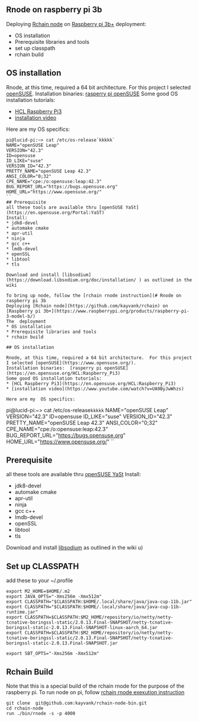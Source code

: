 Rnode on raspberry pi 3b
-----
Deploying [Rchain node](https://github.com/kayvank/rchain) on [Raspberry pi 3b+](https://www.raspberrypi.org/products/raspberry-pi-3-model-b/)
deployment:
* OS installation
* Prerequisite libraries and tools
* set up classpath
* rchain build

## OS installation
Rnode, at this time, required a 64 bit architecture.  For this project I selected [openSUSE](https://www.opensuse.org/). 
Installation binaries:  [rasperry pi openSUSE](https://en.opensuse.org/HCL:Raspberry_Pi3) 
Some good OS installation tutorials:
* [HCL Raspberry Pi3](https://en.opensuse.org/HCL:Raspberry_Pi3)
* [installation video](https://www.youtube.com/watch?v=UA9ByJwWhzs) 

Here are my  OS specifics:

```
pi@lucid-pi:~> cat /etc/os-release`kkkkk`
NAME="openSUSE Leap"
VERSION="42.3"
ID=opensuse
ID_LIKE="suse"
VERSION_ID="42.3"
PRETTY_NAME="openSUSE Leap 42.3"
ANSI_COLOR="0;32"
CPE_NAME="cpe:/o:opensuse:leap:42.3"
BUG_REPORT_URL="https://bugs.opensuse.org"
HOME_URL="https://www.opensuse.org/"
``
## Prerequisite
all these tools are available thru [openSUSE YaSt](https://en.opensuse.org/Portal:YaST)
Install:
* jdk8-devel
* automake cmake
* apr-util 
* ninja
* gcc c++
* lmdb-devel 
* openSSL
* libtool
* tls 

Download and install [libsodium](https://download.libsodium.org/doc/installation/ ) as outlined in the wiki

To bring up node, follow the [rchain rnode instruction](# Rnode on raspberry pi 3b
Deploying [Rchain node](https://github.com/kayvank/rchain) on [Raspberry pi 3b+](https://www.raspberrypi.org/products/raspberry-pi-3-model-b/)
The  deployment 
* OS installation
* Prerequisite libraries and tools
* rchain build

## OS installation

Rnode, at this time, required a 64 bit architecture.  For this project I selected [openSUSE](https://www.opensuse.org/). 
Installation binaries:  [rasperry pi openSUSE](https://en.opensuse.org/HCL:Raspberry_Pi3) 
Some good OS installation tutorials:
* [HCL Raspberry Pi3](https://en.opensuse.org/HCL:Raspberry_Pi3)
* [installation video](https://www.youtube.com/watch?v=UA9ByJwWhzs) 

Here are my  OS specifics:

```
pi@lucid-pi:~> cat /etc/os-release`kkkkk`
NAME="openSUSE Leap"
VERSION="42.3"
ID=opensuse
ID_LIKE="suse"
VERSION_ID="42.3"
PRETTY_NAME="openSUSE Leap 42.3"
ANSI_COLOR="0;32"
CPE_NAME="cpe:/o:opensuse:leap:42.3"
BUG_REPORT_URL="https://bugs.opensuse.org"
HOME_URL="https://www.opensuse.org/"
``
## Prerequisite
all these tools are available thru [openSUSE YaSt](https://en.opensuse.org/Portal:YaST)
Install:
* jdk8-devel
* automake cmake
* apr-util 
* ninja
* gcc c++
* lmdb-devel 
* openSSL
* libtool
* tls 

Download and install [libsodium](https://download.libsodium.org/doc/installation/ ) as outlined in the wiki
u)

## Set up CLASSPATH
add these to your ~/.profile
```
export M2_HOME=$HOME/.m2
export JAVA_OPTS="-Xms256m -Xmx512m"
export CLASSPATH="$CLASSPATH:$HOME/.local/share/java/java-cup-11b.jar"
export CLASSPATH="$CLASSPATH:$HOME/.local/share/java/java-cup-11b-runtime.jar"
export CLASSPATH=$CLASSPATH:$M2_HOME/repository/io/netty/netty-tcnative-boringssl-static/2.0.13.Final-SNAPSHOT/netty-tcnative-boringssl-static-2.0.13.Final-SNAPSHOT-linux-aarch_64.jar
export CLASSPATH=$CLASSPATH:$M2_HOME/repository/io/netty/netty-tcnative-boringssl-static/2.0.13.Final-SNAPSHOT/netty-tcnative-boringssl-static-2.0.13.Final-SNAPSHOT.jar

export SBT_OPTS="-Xms256m -Xmx512m"
```

## Rchain Build
Note that this is a special build of the rchain rnode for the purpose of the raspberry pi.  To run node on pi, follow [rchain rnode exexution instruction](https://github.com/rchain/rchain/tree/dev/node#32-bootstrapping-a-private-network)
```
git clone  git@github.com:kayvank/rchain-node-bin.git
cd rchain-node
run ./bin/rnode -s -p 4000
```
